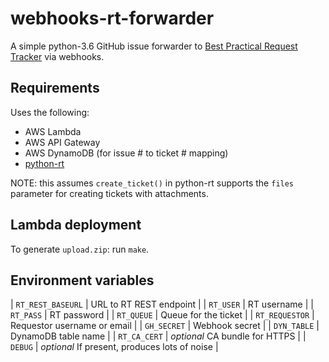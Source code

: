 # webhooks-rt-forwarder
A simple python-3.6 GitHub issue forwarder to [Best Practical Request Tracker](https://bestpractical.com/request-tracker/) via webhooks.

## Requirements

Uses the following:
* AWS Lambda
* AWS API Gateway
* AWS DynamoDB (for issue # to ticket # mapping)
* [python-rt](https://github.com/CZ-NIC/python-rt)

NOTE: this assumes `create_ticket()` in python-rt supports the `files` parameter for creating tickets with attachments.

## Lambda deployment

To generate `upload.zip`: run `make`.

## Environment variables
| `RT_REST_BASEURL` | URL to RT REST endpoint                       |
| `RT_USER`         | RT username                                   |
| `RT_PASS`         | RT password                                   |
| `RT_QUEUE`        | Queue for the ticket                          |
| `RT_REQUESTOR`    | Requestor username or email                   |
| `GH_SECRET`       | Webhook secret                                |
| `DYN_TABLE`       | DynamoDB table name                           |
| `RT_CA_CERT`      | _optional_ CA bundle for HTTPS                |
| `DEBUG`           | _optional_ If present, produces lots of noise |
